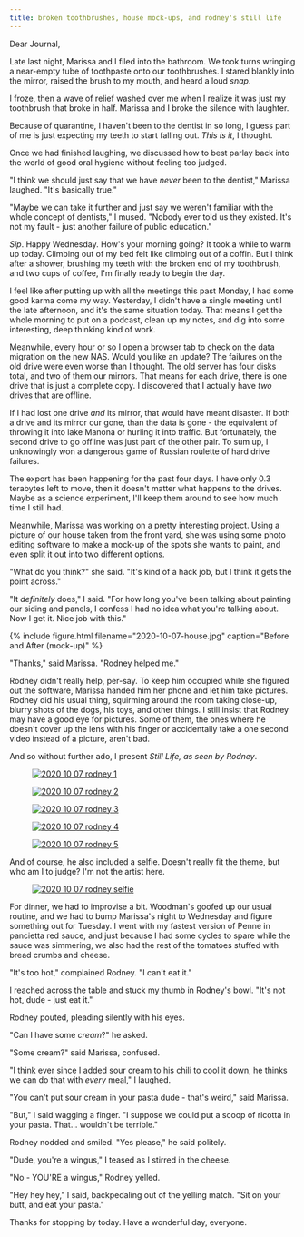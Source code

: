```yaml
---
title: broken toothbrushes, house mock-ups, and rodney's still life
---
```


Dear Journal,

Late last night, Marissa and I filed into the bathroom.  We took turns
wringing a near-empty tube of toothpaste onto our toothbrushes.  I
stared blankly into the mirror, raised the brush to my mouth, and
heard a loud _snap_.

I froze, then a wave of relief washed over me when I realize it was
just my toothbrush that broke in half.  Marissa and I broke the
silence with laughter.

Because of quarantine, I haven't been to the dentist in so long, I
guess part of me is just expecting my teeth to start falling out.
_This is it_, I thought.

Once we had finished laughing, we discussed how to best parlay back
into the world of good oral hygiene without feeling too judged.

"I think we should just say that we have _never_ been to the dentist,"
Marissa laughed.  "It's basically true."

"Maybe we can take it further and just say we weren't familiar with
the whole concept of dentists," I mused.  "Nobody ever told us they
existed.  It's not my fault - just another failure of public
education."

_Sip_.  Happy Wednesday.  How's your morning going?  It took a while
to warm up today.  Climbing out of my bed felt like climbing out of a
coffin.  But I think after a shower, brushing my teeth with the broken
end of my toothbrush, and two cups of coffee, I'm finally ready to
begin the day.

I feel like after putting up with all the meetings this past Monday, I
had some good karma come my way.  Yesterday, I didn't have a single
meeting until the late afternoon, and it's the same situation today.
That means I get the whole morning to put on a podcast, clean up my
notes, and dig into some interesting, deep thinking kind of work.

Meanwhile, every hour or so I open a browser tab to check on the data
migration on the new NAS.  Would you like an update?  The failures on
the old drive were even worse than I thought.  The old server has four
disks total, and two of them our mirrors.  That means for each drive,
there is one drive that is just a complete copy.  I discovered that I
actually have _two_ drives that are offline.

If I had lost one drive _and_ its mirror, that would have meant
disaster.  If both a drive and its mirror our gone, than the data is
gone - the equivalent of throwing it into lake Manona or hurling it
into traffic.  But fortunately, the second drive to go offline was
just part of the other pair.  To sum up, I unknowingly won a dangerous
game of Russian roulette of hard drive failures.

The export has been happening for the past four days.  I have only 0.3
terabytes left to move, then it doesn't matter what happens to the
drives.  Maybe as a science experiment, I'll keep them around to see
how much time I still had.

Meanwhile, Marissa was working on a pretty interesting project.  Using
a picture of our house taken from the front yard, she was using some
photo editing software to make a mock-up of the spots she wants to
paint, and even split it out into two different options.

"What do you think?" she said.  "It's kind of a hack job, but I think
it gets the point across."

"It _definitely_ does," I said.  "For how long you've been talking
about painting our siding and panels, I confess I had no idea what
you're talking about.  Now I get it.  Nice job with this."

{% include figure.html filename="2020-10-07-house.jpg" caption="Before
and After (mock-up)" %}

"Thanks," said Marissa.  "Rodney helped me."

Rodney didn't really help, per-say.  To keep him occupied while she
figured out the software, Marissa handed him her phone and let him
take pictures.  Rodney did his usual thing, squirming around the room
taking close-up, blurry shots of the dogs, his toys, and other things.
I still insist that Rodney may have a good eye for pictures.  Some of
them, the ones where he doesn't cover up the lens with his finger or
accidentally take a one second video instead of a picture, aren't bad.

And so without further ado, I present _Still Life, as seen by Rodney_.

<figure>
  <a href="/images/2020-10-07-rodney-1.jpg">
    <img alt="2020 10 07 rodney 1" src="/images/2020-10-07-rodney-1.jpg"/>
  </a>
</figure>
<figure>
  <a href="/images/2020-10-07-rodney-2.jpg">
    <img alt="2020 10 07 rodney 2" src="/images/2020-10-07-rodney-2.jpg"/>
  </a>
</figure>
<figure>
  <a href="/images/2020-10-07-rodney-3.jpg">
    <img alt="2020 10 07 rodney 3" src="/images/2020-10-07-rodney-3.jpg"/>
  </a>
</figure>
<figure>
  <a href="/images/2020-10-07-rodney-4.jpg">
    <img alt="2020 10 07 rodney 4" src="/images/2020-10-07-rodney-4.jpg"/>
  </a>
</figure>
<figure>
  <a href="/images/2020-10-07-rodney-5.jpg">
    <img alt="2020 10 07 rodney 5" src="/images/2020-10-07-rodney-5.jpg"/>
  </a>
</figure>

And of course, he also included a selfie.  Doesn't really fit the
theme, but who am I to judge?  I'm not the artist here.

<figure>
  <a href="/images/2020-10-07-rodney-selfie.jpg">
    <img alt="2020 10 07 rodney selfie" src="/images/2020-10-07-rodney-selfie.jpg"/>
  </a>
</figure>

For dinner, we had to improvise a bit.  Woodman's goofed up our usual
routine, and we had to bump Marissa's night to Wednesday and figure
something out for Tuesday.  I went with my fastest version of Penne in
pancietta red sauce, and just because I had some cycles to spare while
the sauce was simmering, we also had the rest of the tomatoes stuffed
with bread crumbs and cheese.

"It's too hot," complained Rodney.  "I can't eat it."

I reached across the table and stuck my thumb in Rodney's bowl.  "It's
not hot, dude - just eat it."

Rodney pouted, pleading silently with his eyes.

"Can I have some _cream_?" he asked.

"Some cream?" said Marissa, confused.

"I think ever since I added sour cream to his chili to cool it down,
he thinks we can do that with _every_ meal," I laughed.

"You can't put sour cream in your pasta dude - that's weird," said
Marissa.

"But," I said wagging a finger.  "I suppose we could put a scoop of
ricotta in your pasta.  That... wouldn't be terrible."

Rodney nodded and smiled.  "Yes please," he said politely.

"Dude, you're a wingus," I teased as I stirred in the cheese.

"No - YOU'RE a wingus," Rodney yelled.

"Hey hey hey," I said, backpedaling out of the yelling match.  "Sit on
your butt, and eat your pasta."

Thanks for stopping by today.  Have a wonderful day, everyone.
